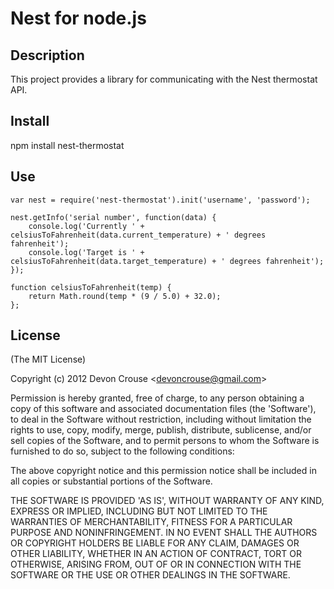 # Nest for node.js

## Description

This project provides a library for communicating with the Nest thermostat API.

## Install

npm install nest-thermostat

## Use

	var nest = require('nest-thermostat').init('username', 'password');
	
	nest.getInfo('serial number', function(data) {
    	console.log('Currently ' + celsiusToFahrenheit(data.current_temperature) + ' degrees fahrenheit');
    	console.log('Target is ' + celsiusToFahrenheit(data.target_temperature) + ' degrees fahrenheit');
	});
	
	function celsiusToFahrenheit(temp) {
	    return Math.round(temp * (9 / 5.0) + 32.0);
	};

## License

(The MIT License)

Copyright (c) 2012 Devon Crouse &lt;devoncrouse@gmail.com&gt;

Permission is hereby granted, free of charge, to any person obtaining
a copy of this software and associated documentation files (the
'Software'), to deal in the Software without restriction, including
without limitation the rights to use, copy, modify, merge, publish,
distribute, sublicense, and/or sell copies of the Software, and to
permit persons to whom the Software is furnished to do so, subject to
the following conditions:

The above copyright notice and this permission notice shall be
included in all copies or substantial portions of the Software.

THE SOFTWARE IS PROVIDED 'AS IS', WITHOUT WARRANTY OF ANY KIND,
EXPRESS OR IMPLIED, INCLUDING BUT NOT LIMITED TO THE WARRANTIES OF
MERCHANTABILITY, FITNESS FOR A PARTICULAR PURPOSE AND NONINFRINGEMENT.
IN NO EVENT SHALL THE AUTHORS OR COPYRIGHT HOLDERS BE LIABLE FOR ANY
CLAIM, DAMAGES OR OTHER LIABILITY, WHETHER IN AN ACTION OF CONTRACT,
TORT OR OTHERWISE, ARISING FROM, OUT OF OR IN CONNECTION WITH THE
SOFTWARE OR THE USE OR OTHER DEALINGS IN THE SOFTWARE.
